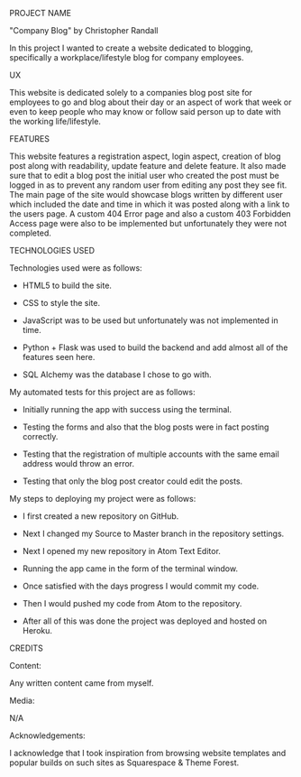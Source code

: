 PROJECT NAME

"Company Blog" by Christopher Randall

In this project I wanted to create a website dedicated to blogging, specifically a workplace/lifestyle blog for company employees.

UX

This website is  dedicated solely to a companies blog post site for employees to go and blog about their day or an aspect of work that week or even to keep
people who may know or follow said person up to date with the working life/lifestyle.

FEATURES

This website features a registration aspect, login aspect, creation of blog post along with readability, update feature and delete feature. It also made sure
that to edit a blog post the initial user who created the post must be logged in as to prevent any random user from editing any post they see fit. The main page of the
site would showcase blogs written by different user which included the date and time in which it was posted along with a link to the users page. A custom 404 Error page and
also a custom 403 Forbidden Access page were also to be implemented but unfortunately they were not completed.

TECHNOLOGIES USED

Technologies used were as follows:

- HTML5 to build the site.

- CSS to style the site.

- JavaScript was to be used but unfortunately was not implemented in time.

- Python + Flask was used to build the backend and add almost all of the features seen here.

- SQL Alchemy was the database I chose to go with.

My automated tests for this project are as follows:

- Initially running the app with success using the terminal.

- Testing the forms and also that the blog posts were in fact posting correctly.

- Testing that the registration of multiple accounts with the same email address would throw an error.

- Testing that only the blog post creator could edit the posts.

My steps to deploying my project were as follows:

- I first created a new repository on GitHub.

- Next I changed my Source to Master branch in the repository settings.

- Next I opened my new repository in Atom Text Editor.

- Running the app came in the form of the terminal window.

- Once satisfied with the days progress I would commit my code.

- Then I would pushed my code from Atom to the repository.

- After all of this was done the project was deployed and hosted on Heroku.

CREDITS

Content:

Any written content came from myself.

Media:

N/A

Acknowledgements:

I acknowledge that I took inspiration from browsing website templates and popular builds on such sites as Squarespace & Theme Forest.

